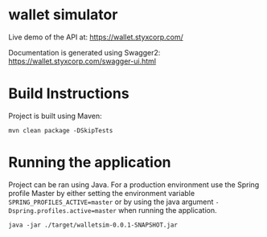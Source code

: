 # wallet simulator

Live demo of the API at:
https://wallet.styxcorp.com/

Documentation is generated using Swagger2:
https://wallet.styxcorp.com/swagger-ui.html

# Build Instructions
Project is built using Maven:
```shell script
mvn clean package -DSkipTests
```

# Running the application
Project can be ran using Java. For a production environment use the Spring profile Master by either
setting the environment variable `SPRING_PROFILES_ACTIVE=master` or by using the java argument `-Dspring.profiles.active=master`
when running the application.

```shell script
java -jar ./target/walletsim-0.0.1-SNAPSHOT.jar
```